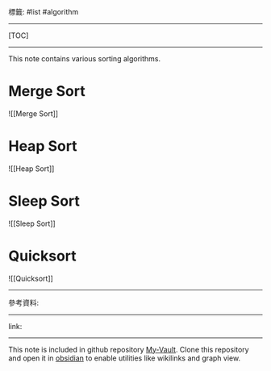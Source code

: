 標籤: #list #algorithm 

---

[TOC]

---

This note contains various sorting algorithms.

# Merge Sort

![[Merge Sort]]

# Heap Sort

![[Heap Sort]]

# Sleep Sort

![[Sleep Sort]]

# Quicksort

![[Quicksort]]

---

參考資料:



---

link:


---

This note is included in github repository [My-Vault](https://github.com/LittleD3092/My-Vault.git). Clone this repository and open it in [obsidian](https://obsidian.md/) to enable utilities like wikilinks and graph view.